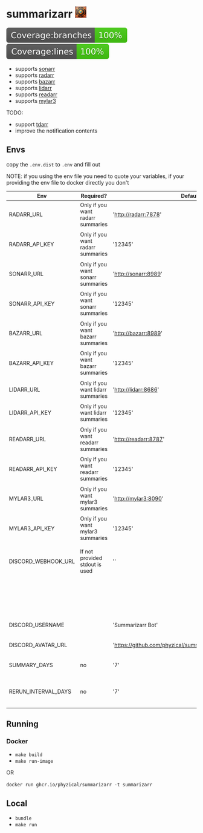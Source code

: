 # summarizarr <img src="icon.png" width="30" >

<img src="./badges/badge-branches.svg" alt="Alt text" >
<img src="./badges/badge-lines.svg" alt="Alt text"  >

* supports [sonarr](https://github.com/Sonarr/Sonarr)
* supports [radarr](https://github.com/Radarr/Radarr)
* supports [bazarr](https://github.com/morpheus65535/bazarr)
* supports [lidarr](https://github.com/Lidarr/Lidarr)
* supports [readarr](https://github.com/Radarr/Radarr)
* supports [mylar3](https://github.com/mylar3/mylar3)

TODO:

* support [tdarr](https://github.com/HaveAGitGat/Tdarr)
* improve the notification contents

## Envs

copy the `.env.dist` to `.env` and fill out

NOTE: if you using the env file you need to quote your variables, if your providing the env file to docker directly you don't

| Env                 | Required?                          | Default                                                        | Description                               |
| ------------------- | ---------------------------------- | -------------------------------------------------------------- | ----------------------------------------- |
| RADARR_URL          | Only if you want radarr summaries  | '<http://radarr:7878>'                                         | Url to your radarr instance               |
|                     |                                    |                                                                |                                           |
| RADARR_API_KEY      | Only if you want radarr summaries  | '12345'                                                        | Api key for your radarr instance          |
|                     |                                    |                                                                |                                           |
| SONARR_URL          | Only if you want sonarr summaries  | '<http://sonarr:8989>'                                         | Url to your sonarr instance               |
|                     |                                    |                                                                |                                           |
| SONARR_API_KEY      | Only if you want sonarr summaries  | '12345'                                                        | Api key for your sonarr instance          |
|                     |                                    |                                                                |                                           |
| BAZARR_URL          | Only if you want bazarr summaries  | '<http://bazarr:8989>'                                         | Url to your bazarr instance               |
|                     |                                    |                                                                |                                           |
| BAZARR_API_KEY      | Only if you want bazarr summaries  | '12345'                                                        | Api key for your bazarr instance          |
|                     |                                    |                                                                |                                           |
| LIDARR_URL          | Only if you want lidarr summaries  | '<http://lidarr:8686>'                                         | Url to your lidarr instance               |
|                     |                                    |                                                                |                                           |
| LIDARR_API_KEY      | Only if you want lidarr summaries  | '12345'                                                        | Api key for your lidarr instance          |
|                     |                                    |                                                                |                                           |
| READARR_URL         | Only if you want readarr summaries | '<http://readarr:8787>'                                        | Url to your readarr instance              |
|                     |                                    |                                                                |                                           |
| READARR_API_KEY     | Only if you want readarr summaries | '12345'                                                        | Api key for your readarr instance         |
|                     |                                    |                                                                |                                           |
| MYLAR3_URL          | Only if you want mylar3 summaries  | '<http://mylar3:8090>'                                         | Url to your mylar3 instance               |
|                     |                                    |                                                                |                                           |
| MYLAR3_API_KEY      | Only if you want mylar3 summaries  | '12345'                                                        | Api key for your mylar3 instance          |
|                     |                                    |                                                                |                                           |
| DISCORD_WEBHOOK_URL | If not provided stdout is used     | ''                                                             | Webhook url to send the notification to   |
|                     |                                    |                                                                | Note: this should work for any webhook    |
|                     |                                    |                                                                |                                           |
| DISCORD_USERNAME    |                                    | 'Summarizarr Bot'                                              | Username to use for the bot               |
|                     |                                    |                                                                |                                           |
| DISCORD_AVATAR_URL  |                                    | '<https://github.com/phyzical/summarizarr/blob/main/icon.png>' | Url to an icon to use                     |
|                     |                                    |                                                                |                                           |
| SUMMARY_DAYS        | no                                 | '7'                                                            | The amount of days to summarise           |
|                     |                                    |                                                                |                                           |
| RERUN_INTERVAL_DAYS | no                                 | '7'                                                            | The amount of days to rerun the summarise |
|                     |                                    |                                                                |                                           |

## Running

### Docker

* `make build`
* `make run-image`

OR

`docker run ghcr.io/phyzical/summarizarr -t summarizarr`

## Local

* `bundle`
* `make run`
